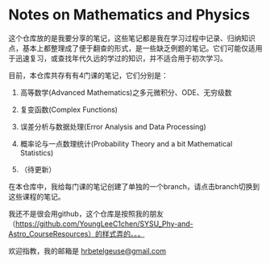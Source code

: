 # Notes on Mathematics and Physics

这个仓库放的是我要分享的笔记，这些笔记都是我在学习过程中记录、归纳知识点，基本上都整理成了便于翻查的形式，是一些缺乏例题的笔记。它们可能仅适用于迅速复习，或查找年代久远的学过的知识，并不适合用于初次学习。

目前，本仓库共存有有4门课的笔记，它们分别是：

1. 高等数学(Advanced Mathematics)之多元微积分、ODE、无穷级数

2. 复变函数(Complex Functions)

3. 误差分析与数据处理(Error Analysis and Data Processing)

4. 概率论与一点数理统计(Probability Theory and a bit Mathematical Statistics)

5. （待更新）
   
在本仓库中，我给每门课的笔记创建了单独的一个branch，请点击branch切换到这些课程的笔记。

我还不是很会用github，这个仓库是按照我的朋友（https://github.com/YoungLeeC1chen/SYSU_Phy-and-Astro_CourseResources）的样式弄的。。。

欢迎指教，我的邮箱是 hrbetelgeuse@gmail.com


